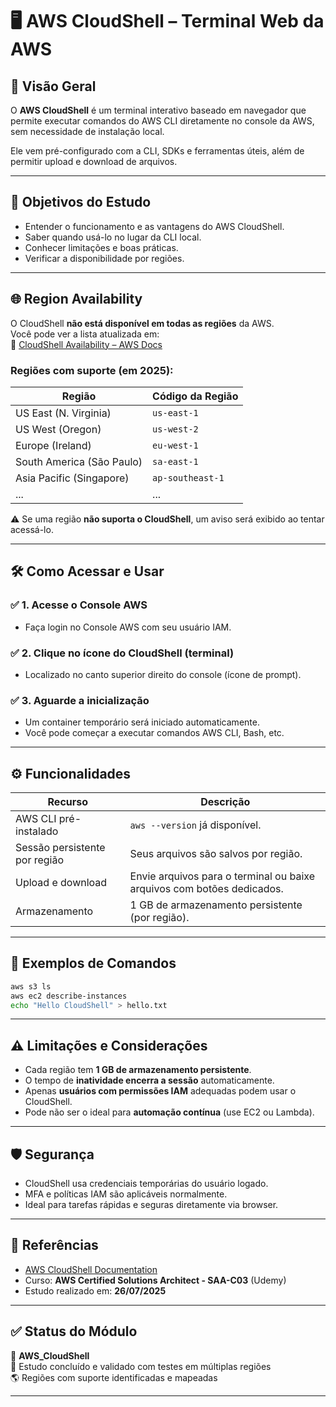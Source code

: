 # 🖥️ AWS CloudShell – Terminal Web da AWS

## 📌 Visão Geral

O **AWS CloudShell** é um terminal interativo baseado em navegador que permite executar comandos do AWS CLI diretamente no console da AWS, sem necessidade de instalação local.

Ele vem pré-configurado com a CLI, SDKs e ferramentas úteis, além de permitir upload e download de arquivos.

---

## 🎯 Objetivos do Estudo

- Entender o funcionamento e as vantagens do AWS CloudShell.
- Saber quando usá-lo no lugar da CLI local.
- Conhecer limitações e boas práticas.
- Verificar a disponibilidade por regiões.

---

## 🌐 Region Availability

O CloudShell **não está disponível em todas as regiões** da AWS.  
Você pode ver a lista atualizada em:  
🔗 [CloudShell Availability – AWS Docs](https://docs.aws.amazon.com/general/latest/gr/cloudshell.html)

### Regiões com suporte (em 2025):

| Região                    | Código da Região   |
|---------------------------|--------------------|
| US East (N. Virginia)     | `us-east-1`        |
| US West (Oregon)          | `us-west-2`        |
| Europe (Ireland)          | `eu-west-1`        |
| South America (São Paulo)| `sa-east-1`        |
| Asia Pacific (Singapore) | `ap-southeast-1`   |
| ...                      | ...                |

⚠️ Se uma região **não suporta o CloudShell**, um aviso será exibido ao tentar acessá-lo.

---

## 🛠️ Como Acessar e Usar

### ✅ 1. Acesse o Console AWS

- Faça login no Console AWS com seu usuário IAM.

### ✅ 2. Clique no ícone do **CloudShell** (terminal)

- Localizado no canto superior direito do console (ícone de prompt).

### ✅ 3. Aguarde a inicialização

- Um container temporário será iniciado automaticamente.
- Você pode começar a executar comandos AWS CLI, Bash, etc.

---

## ⚙️ Funcionalidades

| Recurso                         | Descrição                                                                 |
|----------------------------------|--------------------------------------------------------------------------|
| AWS CLI pré-instalado           | `aws --version` já disponível.                                           |
| Sessão persistente por região   | Seus arquivos são salvos por região.                                     |
| Upload e download               | Envie arquivos para o terminal ou baixe arquivos com botões dedicados.   |
| Armazenamento                   | 1 GB de armazenamento persistente (por região).                          |

---

## 🤖 Exemplos de Comandos

```bash
aws s3 ls
aws ec2 describe-instances
echo "Hello CloudShell" > hello.txt
```

---

## ⚠️ Limitações e Considerações

- Cada região tem **1 GB de armazenamento persistente**.
- O tempo de **inatividade encerra a sessão** automaticamente.
- Apenas **usuários com permissões IAM** adequadas podem usar o CloudShell.
- Pode não ser o ideal para **automação contínua** (use EC2 ou Lambda).

---

## 🛡️ Segurança

- CloudShell usa credenciais temporárias do usuário logado.
- MFA e políticas IAM são aplicáveis normalmente.
- Ideal para tarefas rápidas e seguras diretamente via browser.

---

## 📖 Referências

- [AWS CloudShell Documentation](https://docs.aws.amazon.com/cloudshell/latest/userguide/)
- Curso: **AWS Certified Solutions Architect - SAA-C03** (Udemy)
- Estudo realizado em: **26/07/2025**

---

## ✅ Status do Módulo

📂 **AWS_CloudShell**  
📅 Estudo concluído e validado com testes em múltiplas regiões  
🌎 Regiões com suporte identificadas e mapeadas  

---